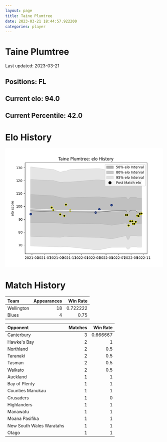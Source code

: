 ```yaml
---  
layout: page  
title: Taine Plumtree  
date: 2023-03-21 18:44:57.922200  
categories: player  
---
```

# Taine Plumtree


Last updated: 2023-03-21
## Positions: FL

## Current elo: 94.0

## Current Percentile: 42.0

# Elo History


![elo history](history_TainePlumtree.png)
# Match History


| Team       |   Appearances |   Win Rate |
|:-----------|--------------:|-----------:|
| Wellington |            18 |   0.722222 |
| Blues      |             4 |   0.75     |

| Opponent                 |   Matches |   Win Rate |
|:-------------------------|----------:|-----------:|
| Canterbury               |         3 |   0.666667 |
| Hawke's Bay              |         2 |   1        |
| Northland                |         2 |   0.5      |
| Taranaki                 |         2 |   0.5      |
| Tasman                   |         2 |   0.5      |
| Waikato                  |         2 |   0.5      |
| Auckland                 |         1 |   1        |
| Bay of Plenty            |         1 |   1        |
| Counties Manukau         |         1 |   1        |
| Crusaders                |         1 |   0        |
| Highlanders              |         1 |   1        |
| Manawatu                 |         1 |   1        |
| Moana Pasifika           |         1 |   1        |
| New South Wales Waratahs |         1 |   1        |
| Otago                    |         1 |   1        |